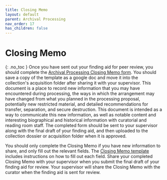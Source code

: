 ```yaml
---
title: Closing Memo
layout: default
parent: Archival Processing
nav_order: 17
has_children: false
---
```

# Closing Memo
{: .no_toc }
Once you have sent out your finding aid for peer review, you should complete the [Archival Processing Closing Memo form](https://docs.google.com/document/d/10OHKxsrtCL12-LZKaREumRLii5V4r2hGOq-UbAmphaQ/edit?usp=sharing). You should save a copy of the template as a google doc and move it into the collection's acquisition folder after sharing it with your supervisor. This document is a place to record new information that you may have encountered during processing, the ways in which the arrangement may have changed from what you planned in the processing proposal, potentially new restricted material, and detailed recommendations for transfer, separation, and secure destruction. This document is intended as a way to communicate this new information, as well as notable content and interesting biographical and historical information with curatorial and reading room staff. The completed form should be sent to your supervisor along with the final draft of your finding aid, and then uploaded to the collection dossier or acquisition folder when it is approved.

You should only complete the Closing Memo if you have new information to share, and only fill out the relevant fields. The [Closing Memo template](https://docs.google.com/document/d/10OHKxsrtCL12-LZKaREumRLii5V4r2hGOq-UbAmphaQ/edit?usp=sharing) includes instructions on how to fill out each field. Share your completed Closing Memo with your supervisor when you submit the final draft of your finding aid for review. Your supervisor will share the Closing Memo with the curator when the finding aid is sent for review. 